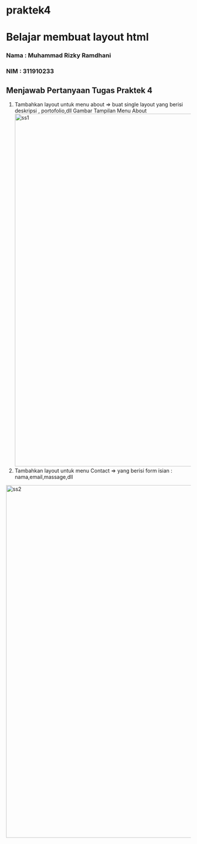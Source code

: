 # praktek4
# Belajar membuat layout html
### Nama : Muhammad Rizky Ramdhani
### NIM : 311910233
## Menjawab Pertanyaan Tugas Praktek 4
1. Tambahkan layout untuk menu about => buat single layout yang berisi deskripsi , portofolio,dll
Gambar Tampilan Menu About <img width="960" alt="ss1" src="https://user-images.githubusercontent.com/81758035/115946412-1adea200-a4eb-11eb-90a0-e385c85ccc36.png">
2. Tambahkan layout untuk menu Contact => yang berisi form isian : nama,email,massage,dll
<img width="960" alt="ss2" src="https://user-images.githubusercontent.com/81758035/115946439-56796c00-a4eb-11eb-8a38-ec0304ee0211.png">


